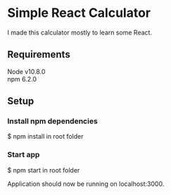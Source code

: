 # Simple React Calculator

I made this calculator mostly to learn some React.

## Requirements  

Node v10.8.0  
npm 6.2.0  

## Setup  

### Install npm dependencies  
$ npm install in root folder

### Start app
$ npm start in root folder

Application should now be running on localhost:3000.  
